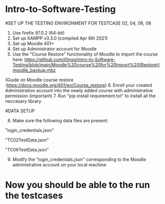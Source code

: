 # Intro-to-Software-Testing

#SET UP THE TESTING ENVIRONMENT FOR TESTCASE 02, 04, 06, 08

1. Use firefix 97.0.2 (64-bit)
2. Set up XAMPP v3.3.0 (compiled Apr 6th 2021)
3. Set up Moodle 401+
4. Set up Administrator account for Moodle
5. Use the "Course Restore" functionality of Moodle to import the course here: https://github.com/l0ngg/Intro-to-Software-Testing/blob/main/Moodle%20course%20for%20Import%20(Restore)/moodle_backup.mbz

(Guide on Moodle course restore :https://docs.moodle.org/401/en/Course_restore)
6. Enroll your created Administration account into the newly added course with administrative permission (important)
7. Run "pip install requirement.txt" to install all the neccesary library

#DATA SETUP

8. Make sure the following data files are present:

"login_credentials.json"

"TC02TestData.json"

"TC06TestData.json"

9. Modify the "login_credentials.json" corresponding to the Moodle administrative account on your local machine

# Now you should be able to the run the testcases
